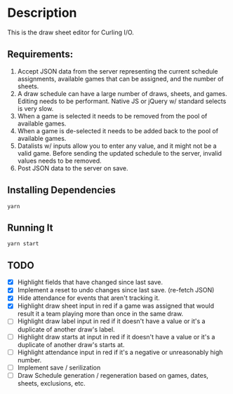 # Description

This is the draw sheet editor for Curling I/O.

## Requirements:

1. Accept JSON data from the server representing the current schedule assignments, available games that can be assigned, and the number of sheets.
2. A draw schedule can have a large number of draws, sheets, and games. Editing needs to be performant. Native JS or jQuery w/ standard selects is very slow.
3. When a game is selected it needs to be removed from the pool of available games.
4. When a game is de-selected it needs to be added back to the pool of available games.
5. Datalists w/ inputs allow you to enter any value, and it might not be a valid game. Before sending the updated schedule to the server, invalid values needs to be removed.
6. Post JSON data to the server on save.

## Installing Dependencies

```
yarn
```

## Running It

```
yarn start
```

## TODO

- [x] Highlight fields that have changed since last save.
- [x] Implement a reset to undo changes since last save. (re-fetch JSON)
- [x] Hide attendance for events that aren't tracking it.
- [x] Highlight draw sheet input in red if a game was assigned that would result it a team playing more than once in the same draw.
- [ ] Highlight draw label input in red if it doesn't have a value or it's a duplicate of another draw's label.
- [ ] Highlight draw starts at input in red if it doesn't have a value or it's a duplicate of another draw's starts at.
- [ ] Highlight attendance input in red if it's a negative or unreasonably high number.
- [ ] Implement save / serilization
- [ ] Draw Schedule generation / regeneration based on games, dates, sheets, exclusions, etc.
